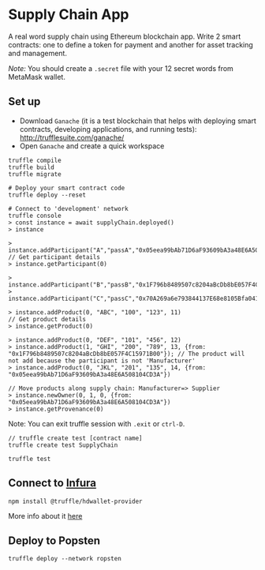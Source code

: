 # Supply Chain App
A real word supply chain using Ethereum blockchain app.
Write 2 smart contracts: one to define a token for payment and another for asset tracking and management.

_Note:_ You should create a `.secret` file with your 12 secret words from MetaMask wallet.

## Set up
- Download `Ganache` (it is a test blockchain that helps with deploying smart contracts, developing applications, and running tests): http://trufflesuite.com/ganache/
- Open `Ganache` and create a quick workspace

```
truffle compile
truffle build
truffle migrate

# Deploy your smart contract code
truffle deploy --reset

# Connect to 'development' network
truffle console
> const instance = await supplyChain.deployed()
> instance

> instance.addParticipant("A","passA","0x05eea99bAb71D6aF93609bA3a48E6A508104CD3A","Manufacturer")
// Get participant details
> instance.getParticipant(0)

> instance.addParticipant("B","passB","0x1F796b8489507c8204aBcDb8bE057F4C15971B00","Supplier")
> instance.addParticipant("C","passC","0x70A269a6e793844137E68e8105Bfa0417c089952","Consumer")

> instance.addProduct(0, "ABC", "100", "123", 11)
// Get product details
> instance.getProduct(0)

> instance.addProduct(0, "DEF", "101", "456", 12)
> instance.addProduct(1, "GHI", "200", "789", 13, {from: "0x1F796b8489507c8204aBcDb8bE057F4C15971B00"}); // The product will not add because the participant is not 'Manufacturer'
> instance.addProduct(0, "JKL", "201", "135", 14, {from: "0x05eea99bAb71D6aF93609bA3a48E6A508104CD3A"})

// Move products along supply chain: Manufacturer=> Supplier
> instance.newOwner(0, 1, 0, {from: "0x05eea99bAb71D6aF93609bA3a48E6A508104CD3A"})
> instance.getProvenance(0)
```

Note: You can exit truffle session with `.exit` or `ctrl-D`.

```shell
// truffle create test [contract name]
truffle create test SupplyChain

truffle test
```

## Connect to [Infura](https://infura.io)
```shell
npm install @truffle/hdwallet-provider
```
More info about it [here](https://trufflesuite.com/guides/using-infura-custom-provider/)

## Deploy to Popsten
```shell
truffle deploy --network ropsten
```
